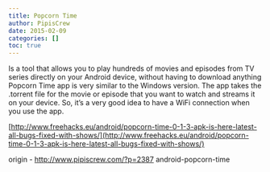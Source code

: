 ```yaml
---
title: Popcorn Time
author: PipisCrew
date: 2015-02-09
categories: []
toc: true
---
```


Is a tool that allows you to play hundreds of movies and episodes from TV series directly on your Android device, without having to download anything Popcorn Time app is very similar to the Windows version. The app takes the .torrent file for the movie or episode that you want to watch and streams it on your device. So, it’s a very good idea to have a WiFi connection when you use the app.

[http://www.freehacks.eu/android/popcorn-time-0-1-3-apk-is-here-latest-all-bugs-fixed-with-shows/](http://www.freehacks.eu/android/popcorn-time-0-1-3-apk-is-here-latest-all-bugs-fixed-with-shows/)

origin - http://www.pipiscrew.com/?p=2387 android-popcorn-time